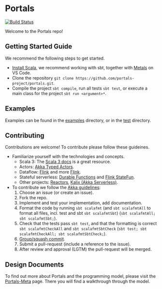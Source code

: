 # Portals

[![Build Status](https://github.com/portals-project/portals/actions/workflows/build-test.yaml/badge.svg)](https://github.com/portals-project/portals/actions/workflows/build-test.yaml)

Welcome to the Portals repo!

## Getting Started Guide
We recommend the following steps to get started.
* [Install Scala](https://www.scala-lang.org/download/), we recommend working with sbt, together with [Metals](https://scalameta.org/metals/docs/editors/vscode/) on VS Code. 
* Clone the repository `git clone https://github.com/portals-project/portals.git`.
* Compile the project `sbt compile`, run all tests `sbt test`, or execute a main class for the project `sbt run <argument>*`.

## Examples
Examples can be found in the [examples](src/main/scala/portals/examples) directory, or in the [test](src/test/scala/portals) directory.

## Contributing
Contributions are welcome! To contribute please follow these guideines.
* Familiarize yourself with the technologies and concepts.
  * Scala 3: The [Scala 3 docs](https://docs.scala-lang.org/) is a great resource. 
  * Actors: [Akka Typed Actors](https://doc.akka.io/docs/akka/2.5.32/typed/index.html).
  * Dataflow: [Flink](https://github.com/ververica/flink-training) and more [Flink](https://flink.apache.org/).
  * Stateful serverless: [Durable Functions](https://docs.microsoft.com/en-us/azure/azure-functions/durable/) and [Flink StateFun](https://nightlies.apache.org/flink/flink-statefun-docs-master/).
  * Other projects: [Reactors](http://reactors.io/), [Kalix (Akka Serverless)](https://docs.kalix.io/java/).
* To contribute we follow the [Akka guidelines](https://github.com/akka/akka/blob/main/CONTRIBUTING.md):
  1. Choose an issue (or create an issue).
  2. Fork the repo.
  3. Implement and test your implementation, add documentation.
  4. Format the code by running `sbt scalafmt` (and `sbt scalafmtAll` to format all files, incl. test and sbt `sbt scalafmtSbt`) (`sbt scalafmtAll; sbt scalafmtSbt;`).
  5. Check that the tests pass `sbt test`, and that the formatting is correct `sbt scalafmtCheckAll` and `sbt scalafmtSbtCheck` (`sbt test; sbt scalafmtCheckAll; sbt scalafmtSbtCheck;`).
  6. [Group/squash commit](https://github.com/akka/akka/blob/main/CONTRIBUTING.md#creating-commits-and-writing-commit-messages).
  7. Submit a pull-request (include a reference to the issue).
  8. After review and approval (LGTM) the pull-request will be merged. 

## Design Documents
To find out more about Portals and the programming model, please visit the [Portals-Meta](https://github.com/portals-project/portals-meta) page. There you will find a walkthrough through the model.
